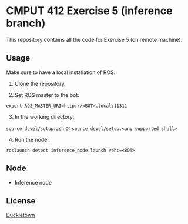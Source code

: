 # CMPUT 412 Exercise 5 (inference branch)
This repository contains all the code for Exercise 5 (on remote machine).

## Usage
Make sure to have a local installation of ROS.

1. Clone the repository.

2. Set ROS master to the bot: 

`export ROS_MASTER_URI=http://<BOT>.local:11311`

3. In the working directory: 

`source devel/setup.zsh` or `source devel/setup.<any supported shell>`

4. Run the node:

```roslaunch detect inference_node.launch veh:=<BOT>```

## Node
* Inference node

## License
[Duckietown](https://www.duckietown.org/about/sw-license)
